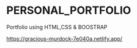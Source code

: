 # PERSONAL_PORTFOLIO
Portfolio using HTML,CSS &amp; BOOSTRAP


https://gracious-murdock-7e040a.netlify.app/
